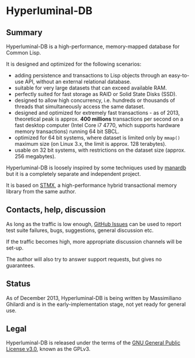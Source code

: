 Hyperluminal-DB
===============

Summary
-------
Hyperluminal-DB is a high-performance, memory-mapped database for Common Lisp.

It is designed and optimized for the following scenarios:
- adding persistence and transactions to Lisp objects through an easy-to-use
  API, without an external relational database.
- suitable for very large datasets that can exceed available RAM.
- perfectly suited for fast storage as RAID or Solid State Disks (SSD).
- designed to allow high concurrency, i.e. hundreds or thousands of threads
  that simultaneously access the same dataset.
- designed and optimized for extremely fast transactions - as of 2013,
  theoretical peak is approx. **400 millions** transactions per second
  on a fast desktop computer (Intel Core i7 4770, which supports
  hardware memory transactions) running 64 bit SBCL.
- optimized for 64 bit systems, where dataset is limited only by `mmap()`
  maximum size (on Linux 3.x, the limit is approx. 128 terabytes). 
- usable on 32 bit systems, with restrictions on the dataset size
  (approx. 256 megabytes). 

Hyperluminal-DB is loosely inspired by some techniques used by
[manardb](http://cl-www.msi.co.jp/projects/manardb/index.html)
but it is a completely separate and independent project.

It is based on [STMX](https://github.com/cosmos72/stmx), a high-performance
hybrid transactional memory library from the same author.

Contacts, help, discussion
--------------------------
As long as the traffic is low enough, [GitHub Issues](https://github.com/cosmos72/superluminal-db/issues)
can be used to report test suite failures, bugs, suggestions, general discussion etc.

If the traffic becomes high, more appropriate discussion channels will be set-up.

The author will also try to answer support requests, but gives no guarantees.

Status
------

As of December 2013, Hyperluminal-DB is being written by Massimiliano Ghilardi
and is in the early-implementation stage, not yet ready for general use.

Legal
-----

Hyperluminal-DB is released under the terms of the [GNU General Public
License v3.0](http://www.gnu.org/licenses/gpl-3.0.html), known
as the GPLv3.
